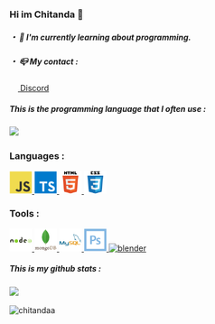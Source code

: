 <h3 align="left">Hi im Chitanda 👋</h3>
<h5 align="left">・ 🌱 I'm currently learning about programming.</h5>
<h5 align="left">・ 📪 My contact :</h5>

<a href = "https://discordapp.com/users/577495778747088896/"><img src = "https://imgur.com/RSEvkDl.png" height= 15px width = 15px> Discord </a>

<a href="https://discordapp.com/users/577495778747088896/" rel=notfollow> </a>

<h5 align="left">This is the programming language that I often use :</h5>
<img src="https://github-readme-stats.vercel.app/api/top-langs/?username=chitandaa&&langs_count=8&show_icons=true&title_color=4fadff&icon_color=f0c91d&text_color=daf7dc&bg_color=050000">


<h3 align="left">Languages :</h3>
<p align="left">
  <a href="https://developer.mozilla.org/en-US/docs/Web/JavaScript" target="_blank" rel="noreferrer"> <img src="https://raw.githubusercontent.com/devicons/devicon/master/icons/javascript/javascript-original.svg" alt="javascript" width="40" height="40"/> </a>
  <a href="https://www.typescriptlang.org/" target="_blank" rel="noreferrer"> <img src="https://raw.githubusercontent.com/devicons/devicon/master/icons/typescript/typescript-original.svg" alt="typescript" width="40" height="40"/> </a>
  <a href="https://www.w3.org/html/" target="_blank" rel="noreferrer"> <img src="https://raw.githubusercontent.com/devicons/devicon/master/icons/html5/html5-original-wordmark.svg" alt="html5" width="40" height="40"/> </a>
  <a href="https://www.w3schools.com/css/" target="_blank" rel="noreferrer"> <img src="https://raw.githubusercontent.com/devicons/devicon/master/icons/css3/css3-original-wordmark.svg" alt="css3" width="40" height="40"/> </a>
</p>


<h3 align="left">Tools :</h3>
<p align="left">
  <a href="https://nodejs.org" target="_blank" rel="noreferrer"> <img src="https://raw.githubusercontent.com/devicons/devicon/master/icons/nodejs/nodejs-original-wordmark.svg" alt="nodejs" width="40" height="40"/> </a>
  <a href="https://www.mongodb.com/" target="_blank" rel="noreferrer"> <img src="https://raw.githubusercontent.com/devicons/devicon/master/icons/mongodb/mongodb-original-wordmark.svg" alt="mongodb" width="40" height="40"/> </a>
  <a href="https://www.mysql.com/" target="_blank" rel="noreferrer"> <img src="https://raw.githubusercontent.com/devicons/devicon/master/icons/mysql/mysql-original-wordmark.svg" alt="mysql" width="40" height="40"/> </a>
  <a href="https://www.photoshop.com/en" target="_blank" rel="noreferrer"> <img src="https://raw.githubusercontent.com/devicons/devicon/master/icons/photoshop/photoshop-line.svg" alt="photoshop" width="40" height="40"/> </a>
  <a href="https://www.blender.org/" target="_blank" rel="noreferrer"> <img src="https://download.blender.org/branding/community/blender_community_badge_white.svg" alt="blender" width="40" height="40"/> </a>
</p>


<h5 align="left">This is my github stats :</h5>
<img src="https://github-readme-stats.vercel.app/api?username=chitandaa&&show_icons=true&title_color=bb2acf&icon_color=f0c91d&text_color=daf7dc&bg_color=000000">

<p align="left"> <img src="https://komarev.com/ghpvc/?username=chitandaa&label=Profile%20views&color=0e75b6&style=flat" alt="chitandaa" /> </p>
